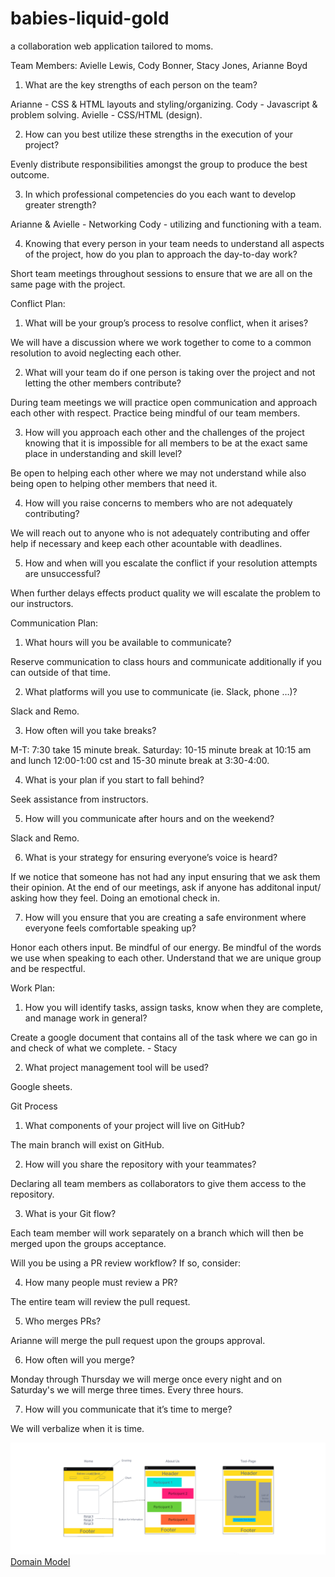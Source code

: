 # babies-liquid-gold

a collaboration web application tailored to moms.

Team Members: Avielle Lewis, Cody Bonner, Stacy Jones, Arianne Boyd

1. What are the key strengths of each person on the team?

Arianne -  CSS & HTML layouts and styling/organizing.
Cody - Javascript & problem solving.
Avielle - CSS/HTML (design).

2. How can you best utilize these strengths in the execution of your project?

Evenly distribute responsibilities amongst the group to produce the best outcome.

3. In which professional competencies do you each want to develop greater strength?

Arianne & Avielle - Networking
Cody - utilizing and functioning with a team. 

4. Knowing that every person in your team needs to understand all aspects of the project, how do you plan to approach the day-to-day work?

Short team meetings throughout sessions to ensure that we are all on the same page with the project. 

Conflict Plan:

1. What will be your group’s process to resolve conflict, when it arises?

We will have a discussion where we work together to come to a common resolution to avoid neglecting each other.

2. What will your team do if one person is taking over the project and not letting the other members contribute?

During team meetings we will practice open communication and approach each other with respect. Practice being mindful of our team members.

3. How will you approach each other and the challenges of the project knowing that it is impossible for all members to be at the exact same place in understanding and skill level?

Be open to helping each other where we may not understand while also being open to helping other members that need it.

4. How will you raise concerns to members who are not adequately contributing?

We will reach out to anyone who is not adequately contributing and offer help if  necessary and keep each other acountable with deadlines.


5. How and when will you escalate the conflict if your resolution attempts are unsuccessful?

When further delays effects product quality we will escalate the problem to our instructors.

Communication Plan:

1. What hours will you be available to communicate?

Reserve communication to class hours and communicate additionally if you can outside of that time.

2. What platforms will you use to communicate (ie. Slack, phone …)?

Slack and Remo.

3. How often will you take breaks?

M-T: 7:30 take 15 minute break.
Saturday: 10-15 minute break at 10:15 am and lunch 12:00-1:00 cst and 15-30 minute break at 3:30-4:00.

4. What is your plan if you start to fall behind?

Seek assistance from instructors.

5. How will you communicate after hours and on the weekend?

Slack and Remo.

6. What is your strategy for ensuring everyone’s voice is heard?

If we notice that someone has not had any input ensuring that we ask them their opinion. 
At the end of our meetings, ask if anyone has additonal input/ asking how they feel.
Doing an emotional check in. 

7. How will you ensure that you are creating a safe environment where everyone feels comfortable speaking up?

Honor each others input. 
Be mindful of our energy.
Be mindful of the words we use when speaking to each other. 
Understand that we are unique group and be respectful.

Work Plan:

1. How you will identify tasks, assign tasks, know when they are complete, and manage work in general?

Create a google document that contains all of the task where we can go in and check of what we complete. - Stacy

2. What project management tool will be used?

Google sheets.

Git Process

1. What components of your project will live on GitHub?

The main branch will exist on GitHub.

2. How will you share the repository with your teammates?

Declaring all team members as collaborators to give them access to the repository.

3. What is your Git flow?

Each team member will work separately on a branch which will then be merged upon the groups acceptance.

Will you be using a PR review workflow? If so, consider:

4. How many people must review a PR?

The entire team will review the pull request.

5. Who merges PRs?

Arianne will merge the pull request upon the groups approval.

6. How often will you merge?

Monday through Thursday we will merge once every night and on Saturday's we will merge three times. Every three hours. 

7. How will you communicate that it’s time to merge?

We will verbalize when it is time. 

![WireFrame](img/WireFrame.PNG)
[Domain Model](https://codex-code102.invisionapp.com/freehand/Domain-Model-fD5wyl2gz)